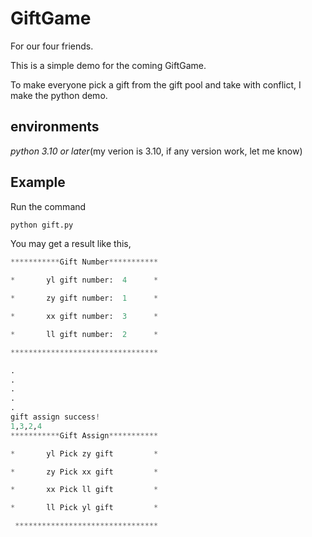 # GiftGame
For our four friends.

This is a simple demo for the coming GiftGame.

To make everyone pick a gift from the gift pool and take with conflict, I make the python demo.
## environments
*python 3.10 or later*(my verion is 3.10, if any version work, let me know)

## Example
Run the command
```python
python gift.py
```
You may get a result like this,
```python
***********Gift Number***********

*       yl gift number:  4      *

*       zy gift number:  1      *

*       xx gift number:  3      *

*       ll gift number:  2      *

*********************************

.
.
.
.
.
gift assign success!
1,3,2,4
***********Gift Assign*********** 

*       yl Pick zy gift         * 

*       zy Pick xx gift         * 

*       xx Pick ll gift         * 

*       ll Pick yl gift         * 

 ******************************** 
 ```
